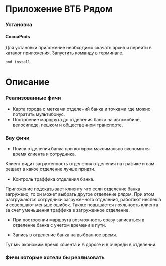 # Приложение ВТБ Рядом

### Установка

#### CocoaPods

Для установки приложение необходимо скачать архив и перейти в каталог приложения. Запустить команду в терминале. 

```
pod install
```

# Описание


### Реализованные фичи

* Карта города с метками отделений банка и точками где можно потратить мультибонус.
* Построение маршрута до отделения банка на автомобиле, велосипеде, пешком и общественном транспорте.


### Вау фичи

* Поиск отделения банка при котором максимально экономится время клиента и сотрудника.

Клиент видит загруженность отделения отделения на графике и сам решает в какое отделение лучше придти. 

* Контроль траффика отделения банка.

Приложение подсказывает клиенту что если отделение банка загружено, то он может выбрать другое отделение рядом.
При этом разгружаются сотрудники загруженного отделения, работают неспеша и совершают меньше ошибок.
Также повышается лояльность клиента за счет уменьшения траффика в загруженное отделение.

* При построении маршрута возможность сразу записаться в отделение банка с учетом времени в пути.
  
* Запись в отделение банка на выбранное время.

Тут мы экономим время клиента и в дороге и в очереди в отделении.

### Фичи которые хотели бы реализовать

